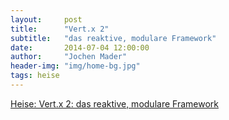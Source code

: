 ```yaml
---
layout:     post
title:      "Vert.x 2"
subtitle:   "das reaktive, modulare Framework"
date:       2014-07-04 12:00:00
author:     "Jochen Mader"
header-img: "img/home-bg.jpg"
tags: heise
---
```

[Heise: Vert.x 2: das reaktive, modulare Framework](http://www.heise.de/developer/artikel/Vert-x-2-das-reaktive-modulare-Framework-2248970.html)